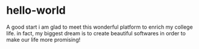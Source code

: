# hello-world
A good start
i am glad to meet this wonderful platform to enrich my college life.
in fact, my biggest dream is to create beautiful softwares in order to make our life more promising!
